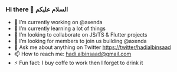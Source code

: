 ### Hi there 👋 السلام عليكم

- 🔭 I’m currently working on @axenda
- 🌱 I’m currently learning a lot of things
- 🚀 I’m looking to collaborate on JS/TS & Flutter projects
- 🤔 I’m looking for members to join us building @axenda
- 💬 Ask me about anything on Twitter [https://twitter/hadialbinsaad](HadiAlbinsaad)
- 📫 How to reach me: hadi.albinsaad@gmail.com
- ⚡ Fun fact: I buy coffe to work then I forget to drink it
